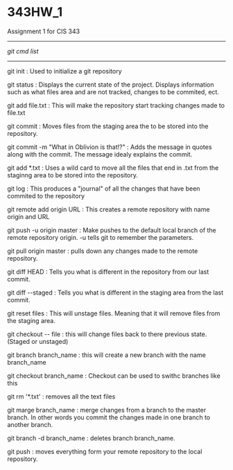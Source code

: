 # 343HW_1
Assignment 1 for CIS 343

**************
*git cmd list*
**************

git init : Used to initialize a git repository

git status : Displays the current state of the project. Displays information such as what files 
              area and are not tracked, changes to be commited, ect.
              
git add file.txt : This will make the repository start tracking changes made to file.txt

git commit : Moves files from the staging area the to be stored into the repository.

git commit -m "What in Oblivion is that!?" : Adds the message in quotes along with the commit. The 
                                              message idealy explains the commit.

git add *.txt : Uses a wild card to move all the files that end in .txt from the staginng area 
                 to be stored into the repository.
                 
git log : This produces a "journal" of all the changes that have been commited to the repository

git remote add origin URL : This creates a remote repository with name origin and URL

git push -u origin master : Make pushes to the default local branch of the remote repository
                            origin. -u tells git to remember the parameters.
                            
git pull origin master : pulls down any changes made to the remote repository.

git diff HEAD : Tells you what is different in the repository from our last commit.

git diff --staged : Tells you what is different in the staging area from the last commit.

git reset files : This will unstage files. Meaning that it will remove files from the staging area.

git checkout -- file : this will change files back to there previous state. (Staged or unstaged)

git branch branch_name : this will create a new branch with the name branch_name

git checkout branch_name : Checkout can be used to swithc branches like this

git rm '*.txt' : removes all the text files

git marge branch_name : merge changes from a branch to the master branch. In other words you commit 
                          the changes made in one branch to another branch.
                          
git branch -d branch_name : deletes branch branch_name.

git push : moves everything form your remote repository to the local repository.

                          
                            

                                        


                                       



